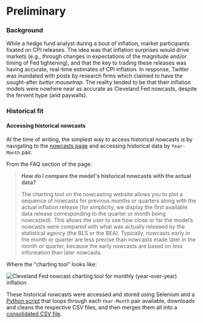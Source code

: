 # Preliminary

### Background
While a hedge fund analyst during a bout of inflation, market participants fixated on CPI releases. The idea was that inflation surprises would drive markets (e.g., through changes in expectations of the magnitude and/or timing of Fed tightening), and that the key to trading these releases was having accurate, real-time estimates of CPI inflation. In response, Twitter was inundated with posts by research firms which claimed to have the sought-after *better mousetrap*. The reality tended to be that their inflation models were nowhere near as accurate as Cleveland Fed nowcasts, despite the fervent hype (and paywalls).

### Historical fit
#### Accessing historical nowcasts
At the time of writing, the simplest way to access historical nowcasts is by navigating to the [nowcasts page](https://www.clevelandfed.org/indicators-and-data/inflation-nowcasting) and accessing historical data by `Year-Month` pair.

From the FAQ section of the page:

> **How do I compare the model's historical nowcasts with the actual data?**
> 
> The charting tool on the nowcasting website allows you to plot a sequence of nowcasts for previous months or quarters along with the actual inflation release (for simplicity, we display the first available data release corresponding to the quarter or month being nowcasted). This allows the user to see how close or far the model’s nowcasts were compared with what was actually released by the statistical agency (the BLS or the BEA). Typically, nowcasts early in the month or quarter are less precise than nowcasts made later in the month or quarter, because the early nowcasts are based on less information than later nowcasts.

Where the "charting tool" looks like:

![Cleveland Fed nowcast charting tool for monthly (year-over-year) inflation](https://github.com/limits-to-arbitrage/unofficial-inflation-nowcast-bot/blob/main/assets/nowcast_charting_tool.PNG)

These historical nowcasts were accessed and stored using Selenium and a [Python script](https://github.com/limits-to-arbitrage/unofficial-inflation-nowcast-bot/blob/main/code/preliminary-code/historical_nowcasts_script.py) that loops through each `Year-Month` pair available, downloads and cleans the respective CSV files, and then merges them all into a [consolidated CSV file](https://github.com/limits-to-arbitrage/unofficial-inflation-nowcast-bot/blob/main/data/historical_nowcasts.csv).
